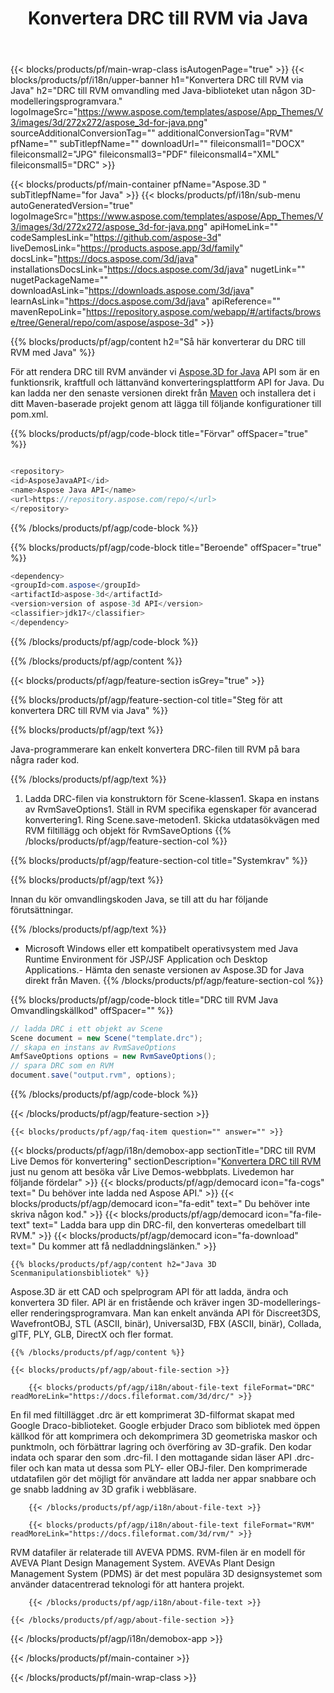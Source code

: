 ﻿---
title: Konvertera DRC till RVM via Java 
url: /sv/java/conversion/drc-to-rvm/ 
description: Exempel på Java-konverteringskod för DRC-format till RVM-fil. Använd den här exempelkoden för att konvertera DRC till RVM i valfri webb- eller datorbaserad applikation Java.
---
{{< blocks/products/pf/main-wrap-class isAutogenPage="true" >}}
{{< blocks/products/pf/i18n/upper-banner h1="Konvertera DRC till RVM via Java" h2="DRC till RVM omvandling med Java-biblioteket utan någon 3D-modelleringsprogramvara." logoImageSrc="https://www.aspose.com/templates/aspose/App_Themes/V3/images/3d/272x272/aspose_3d-for-java.png" sourceAdditionalConversionTag="" additionalConversionTag="RVM" pfName="" subTitlepfName="" downloadUrl="" fileiconsmall1="DOCX" fileiconsmall2="JPG" fileiconsmall3="PDF" fileiconsmall4="XML" fileiconsmall5="DRC" >}}

{{< blocks/products/pf/main-container pfName="Aspose.3D " subTitlepfName="for Java" >}}
{{< blocks/products/pf/i18n/sub-menu autoGeneratedVersion="true" logoImageSrc="https://www.aspose.com/templates/aspose/App_Themes/V3/images/3d/272x272/aspose_3d-for-java.png" apiHomeLink="" codeSamplesLink="https://github.com/aspose-3d" liveDemosLink="https://products.aspose.app/3d/family" docsLink="https://docs.aspose.com/3d/java" installationsDocsLink="https://docs.aspose.com/3d/java" nugetLink="" nugetPackageName="" downloadAsLink="https://downloads.aspose.com/3d/java" learnAsLink="https://docs.aspose.com/3d/java" apiReference="" mavenRepoLink="https://repository.aspose.com/webapp/#/artifacts/browse/tree/General/repo/com/aspose/aspose-3d" >}}

{{% blocks/products/pf/agp/content h2="Så här konverterar du DRC till RVM med Java" %}}

 För att rendera DRC till RVM använder vi
 [Aspose.3D for Java](https://products.aspose.com/3d/java) 
 API som är en funktionsrik, kraftfull och lättanvänd konverteringsplattform API for Java. Du kan ladda ner den senaste versionen direkt från
 [Maven](https://repository.aspose.com/webapp/#/artifacts/browse/tree/General/repo/com/aspose/aspose-3d) 
 och installera det i ditt Maven-baserade projekt genom att lägga till följande konfigurationer till pom.xml.

{{% blocks/products/pf/agp/code-block title="Förvar" offSpacer="true" %}}

```cs

<repository>
<id>AsposeJavaAPI</id>
<name>Aspose Java API</name>
<url>https://repository.aspose.com/repo/</url>
</repository>


```

{{% /blocks/products/pf/agp/code-block %}}

{{% blocks/products/pf/agp/code-block title="Beroende" offSpacer="true" %}}

```cs
<dependency>
<groupId>com.aspose</groupId>
<artifactId>aspose-3d</artifactId>
<version>version of aspose-3d API</version>
<classifier>jdk17</classifier>
</dependency>


```

{{% /blocks/products/pf/agp/code-block %}}

{{% /blocks/products/pf/agp/content %}}

{{< blocks/products/pf/agp/feature-section isGrey="true" >}}

{{% blocks/products/pf/agp/feature-section-col title="Steg för att konvertera DRC till RVM via Java" %}}

{{% blocks/products/pf/agp/text %}}

 Java-programmerare kan enkelt konvertera DRC-filen till RVM på bara några rader kod.

{{% /blocks/products/pf/agp/text %}}

1. Ladda DRC-filen via konstruktorn för Scene-klassen1. Skapa en instans av RvmSaveOptions1. Ställ in RVM specifika egenskaper för avancerad konvertering1. Ring Scene.save-metoden1. Skicka utdatasökvägen med RVM filtillägg och objekt för RvmSaveOptions
{{% /blocks/products/pf/agp/feature-section-col %}}

{{% blocks/products/pf/agp/feature-section-col title="Systemkrav" %}}

{{% blocks/products/pf/agp/text %}}

 Innan du kör omvandlingskoden Java, se till att du har följande förutsättningar.

{{% /blocks/products/pf/agp/text %}}

- Microsoft Windows eller ett kompatibelt operativsystem med Java Runtime Environment för JSP/JSF Application och Desktop Applications.- Hämta den senaste versionen av Aspose.3D for Java direkt från Maven.
{{% /blocks/products/pf/agp/feature-section-col %}}

{{% blocks/products/pf/agp/code-block title="DRC till RVM Java Omvandlingskällkod" offSpacer="" %}}

```cs
// ladda DRC i ett objekt av Scene 
Scene document = new Scene("template.drc");
// skapa en instans av RvmSaveOptions 
AmfSaveOptions options = new RvmSaveOptions();
// spara DRC som en RVM 
document.save("output.rvm", options);   


```

{{% /blocks/products/pf/agp/code-block %}}

{{< /blocks/products/pf/agp/feature-section >}}

    {{< blocks/products/pf/agp/faq-item question="" answer="" >}}
 

<!-- aboutfile Starts -->

{{< blocks/products/pf/agp/i18n/demobox-app sectionTitle="DRC till RVM Live Demos för konvertering" sectionDescription="[Konvertera DRC till RVM](https://products.aspose.app/3d/conversion/drc-to-rvm) just nu genom att besöka vår Live Demos-webbplats. Livedemon har följande fördelar" >}}
        {{< blocks/products/pf/agp/democard icon="fa-cogs" text=" Du behöver inte ladda ned Aspose API." >}}
        {{< blocks/products/pf/agp/democard icon="fa-edit" text=" Du behöver inte skriva någon kod." >}}
        {{< blocks/products/pf/agp/democard icon="fa-file-text" text=" Ladda bara upp din DRC-fil, den konverteras omedelbart till RVM." >}}
        {{< blocks/products/pf/agp/democard icon="fa-download" text=" Du kommer att få nedladdningslänken." >}}

    {{% blocks/products/pf/agp/content h2="Java 3D Scenmanipulationsbibliotek" %}}

 Aspose.3D är ett CAD och spelprogram API för att ladda, ändra och konvertera 3D filer. API är en fristående och kräver ingen 3D-modellerings- eller renderingsprogramvara. Man kan enkelt använda API för Discreet3DS, WavefrontOBJ, STL (ASCII, binär), Universal3D, FBX (ASCII, binär), Collada, glTF, PLY, GLB, DirectX och fler format. 



    {{% /blocks/products/pf/agp/content %}}

    {{< blocks/products/pf/agp/about-file-section >}}

        {{< blocks/products/pf/agp/i18n/about-file-text fileFormat="DRC" readMoreLink="https://docs.fileformat.com/3d/drc/" >}}

En fil med filtillägget .drc är ett komprimerat 3D-filformat skapat med Google Draco-biblioteket. Google erbjuder Draco som bibliotek med öppen källkod för att komprimera och dekomprimera 3D geometriska maskor och punktmoln, och förbättrar lagring och överföring av 3D-grafik. Den kodar indata och sparar den som .drc-fil. I den mottagande sidan läser API .drc-filer och kan mata ut dessa som PLY- eller OBJ-filer. Den komprimerade utdatafilen gör det möjligt för användare att ladda ner appar snabbare och ge snabb laddning av 3D grafik i webbläsare.

        {{< /blocks/products/pf/agp/i18n/about-file-text >}}

        {{< blocks/products/pf/agp/i18n/about-file-text fileFormat="RVM" readMoreLink="https://docs.fileformat.com/3d/rvm/" >}}

RVM datafiler är relaterade till AVEVA PDMS. RVM-filen är en modell för AVEVA Plant Design Management System. AVEVAs Plant Design Management System (PDMS) är det mest populära 3D designsystemet som använder datacentrerad teknologi för att hantera projekt.

        {{< /blocks/products/pf/agp/i18n/about-file-text >}}

    {{< /blocks/products/pf/agp/about-file-section >}}

{{< /blocks/products/pf/agp/i18n/demobox-app >}}

<!-- aboutfile Ends -->



{{< /blocks/products/pf/main-container >}}
    
{{< /blocks/products/pf/main-wrap-class >}}